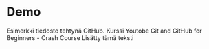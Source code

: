# Demo
Esimerkki tiedosto tehtynä GitHub. Kurssi Youtobe Git and GitHub for Beginners - Crash Course
Lisätty tämä teksti
